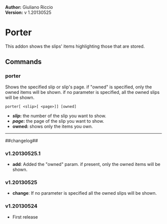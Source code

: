 **Author:** Giuliano Riccio  
**Version:** v 1.20130525

# Porter #
This addon shows the slips' items highlighting those that are stored.

## Commands ##
### porter ###
Shows the specified slip or slip's page. if "owned" is specified, only the owned items will be shown. if no parameter is specified, all the owned slips will be shown.

```
porter[ <slip>[ <page>]] [owned]
```
* **_slip_:** the number of the slip you want to show.
* **_page_:** the page of the slip you want to show.
* **owned:** shows only the items you own.

----

##changelog##
### v1.20130525.1
* **add**: Added the "owned" param. if present, only the owned items will be shown.

### v1.20130525
* **change**: If no parameter is specified all the owned slips will be shown.

### v1.20130524
* First release
